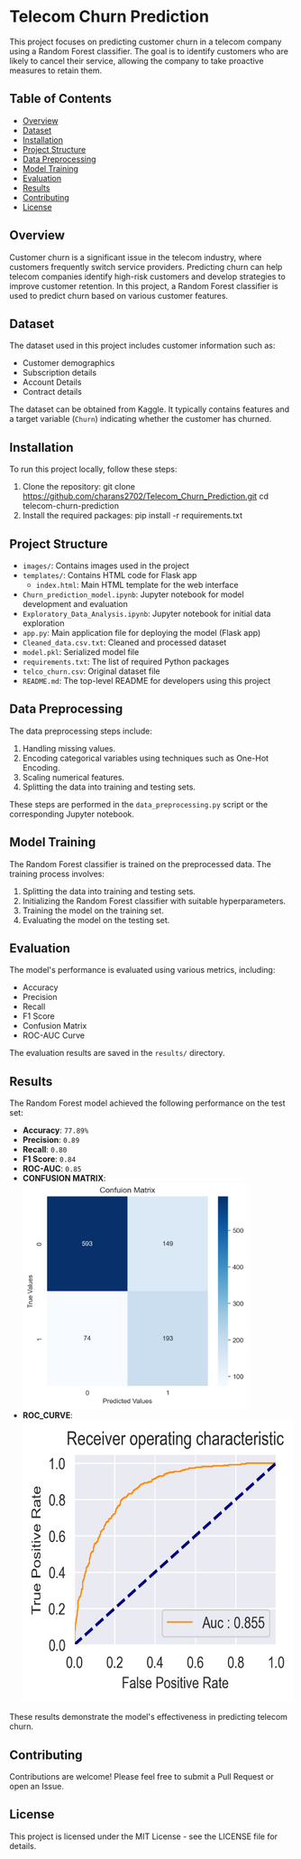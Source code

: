 # Telecom Churn Prediction

This project focuses on predicting customer churn in a telecom company using a Random Forest classifier. The goal is to identify customers who are likely to cancel their service, allowing the company to take proactive measures to retain them.

## Table of Contents
- [Overview](#overview)
- [Dataset](#dataset)
- [Installation](#installation)
- [Project Structure](#project-structure)
- [Data Preprocessing](#data-preprocessing)
- [Model Training](#model-training)
- [Evaluation](#evaluation)
- [Results](#results)
- [Contributing](#contributing)
- [License](#license)

## Overview

Customer churn is a significant issue in the telecom industry, where customers frequently switch service providers. Predicting churn can help telecom companies identify high-risk customers and develop strategies to improve customer retention. In this project, a Random Forest classifier is used to predict churn based on various customer features.

## Dataset

The dataset used in this project includes customer information such as:
- Customer demographics 
- Subscription details 
- Account Details
- Contract details

The dataset can be obtained from Kaggle. It typically contains features and a target variable (`Churn`) indicating whether the customer has churned.

## Installation

To run this project locally, follow these steps:

1. Clone the repository:
   git clone https://github.com/charans2702/Telecom_Churn_Prediction.git
   cd telecom-churn-prediction
2. Install the required packages:
   pip install -r requirements.txt
   
## Project Structure

- `images/`: Contains images used in the project
- `templates/`: Contains HTML code for Flask app
  - `index.html`: Main HTML template for the web interface
- `Churn_prediction_model.ipynb`: Jupyter notebook for model development and evaluation
- `Exploratory_Data_Analysis.ipynb`: Jupyter notebook for initial data exploration
- `app.py`: Main application file for deploying the model (Flask app)
- `Cleaned_data.csv.txt`: Cleaned and processed dataset
- `model.pkl`: Serialized model file
- `requirements.txt`: The list of required Python packages
- `telco_churn.csv`: Original dataset file
- `README.md`: The top-level README for developers using this project

## Data Preprocessing

The data preprocessing steps include:
1. Handling missing values.
2. Encoding categorical variables using techniques such as One-Hot Encoding.
3. Scaling numerical features.
4. Splitting the data into training and testing sets.

These steps are performed in the `data_preprocessing.py` script or the corresponding Jupyter notebook.

## Model Training

The Random Forest classifier is trained on the preprocessed data. The training process involves:
1. Splitting the data into training and testing sets.
2. Initializing the Random Forest classifier with suitable hyperparameters.
3. Training the model on the training set.
4. Evaluating the model on the testing set.

## Evaluation

The model's performance is evaluated using various metrics, including:
- Accuracy
- Precision
- Recall
- F1 Score
- Confusion Matrix
- ROC-AUC Curve

The evaluation results are saved in the `results/` directory.

## Results

The Random Forest model achieved the following performance on the test set:
- **Accuracy**: `77.89%`
- **Precision**: `0.89`
- **Recall**: `0.80`
- **F1 Score**: `0.84`
- **ROC-AUC**: `0.85`
- **CONFUSION MATRIX**:
                    <img src="images/confusion_matrix.png" alt="Alt text" width=400 height=400>
- **ROC_CURVE**:
                    <img src="images/roc_curve.png" alt="Alt text" width=500 height=500>

These results demonstrate the model's effectiveness in predicting telecom churn.

## Contributing

Contributions are welcome! Please feel free to submit a Pull Request or open an Issue.

## License

This project is licensed under the MIT License - see the LICENSE file for details.
